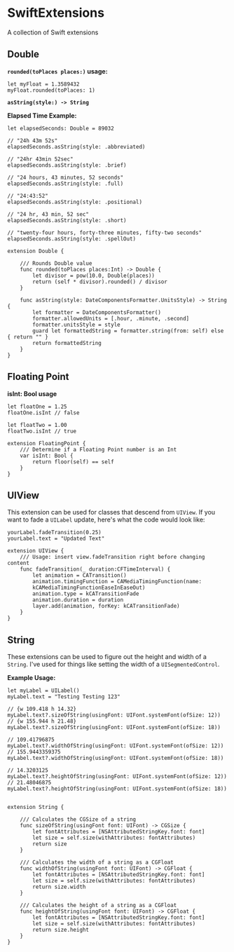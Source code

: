 # SwiftExtensions
A collection of Swift extensions

## Double

**`rounded(toPlaces places:)` usage:**

    let myFloat = 1.3589432
    myFloat.rounded(toPlaces: 1)


**`asString(style:) -> String`**

**Elapsed Time Example:**

    let elapsedSeconds: Double = 89032

    // "24h 43m 52s"
    elapsedSeconds.asString(style: .abbreviated)

    // "24hr 43min 52sec"
    elapsedSeconds.asString(style: .brief)

    // "24 hours, 43 minutes, 52 seconds"
    elapsedSeconds.asString(style: .full)

    // "24:43:52"
    elapsedSeconds.asString(style: .positional)

    // "24 hr, 43 min, 52 sec"
    elapsedSeconds.asString(style: .short)

    // "twenty-four hours, forty-three minutes, fifty-two seconds"
    elapsedSeconds.asString(style: .spellOut)

    extension Double {
    
        /// Rounds Double value
        func rounded(toPlaces places:Int) -> Double {
            let divisor = pow(10.0, Double(places))
            return (self * divisor).rounded() / divisor
        }
                
        func asString(style: DateComponentsFormatter.UnitsStyle) -> String {
            let formatter = DateComponentsFormatter()
            formatter.allowedUnits = [.hour, .minute, .second]
            formatter.unitsStyle = style
            guard let formattedString = formatter.string(from: self) else { return "" }
            return formattedString
        }
    }

## Floating Point

**isInt: Bool usage**

    let floatOne = 1.25
    floatOne.isInt // false

    let floatTwo = 1.00
    floatTwo.isInt // true

    extension FloatingPoint {
        /// Determine if a Floating Point number is an Int
        var isInt: Bool {
            return floor(self) == self
        }
    }

## UIView

This extension can be used for classes that descend from `UIView`. If you want to fade a `UILabel` update, here's what the code would look like:

    yourLabel.fadeTransition(0.25)
    yourLabel.text = "Updated Text"

    extension UIView {
        /// Usage: insert view.fadeTransition right before changing content
        func fadeTransition(_ duration:CFTimeInterval) {
            let animation = CATransition()
            animation.timingFunction = CAMediaTimingFunction(name:
            kCAMediaTimingFunctionEaseInEaseOut)
            animation.type = kCATransitionFade
            animation.duration = duration
            layer.add(animation, forKey: kCATransitionFade)
        }
    }

## String

These extensions can be used to figure out the height and width of a `String`. I've used for things like setting the width of a `UISegmentedControl`.

**Example Usage:**

    let myLabel = UILabel()
    myLabel.text = "Testing Testing 123"

    // {w 109.418 h 14.32}
    myLabel.text?.sizeOfString(usingFont: UIFont.systemFont(ofSize: 12))
    // {w 155.944 h 21.48}
    myLabel.text?.sizeOfString(usingFont: UIFont.systemFont(ofSize: 18))

    // 109.41796875
    myLabel.text?.widthOfString(usingFont: UIFont.systemFont(ofSize: 12))
    // 155.9443359375
    myLabel.text?.widthOfString(usingFont: UIFont.systemFont(ofSize: 18))

    // 14.3203125
    myLabel.text?.heightOfString(usingFont: UIFont.systemFont(ofSize: 12))
    // 21.48046875
    myLabel.text?.heightOfString(usingFont: UIFont.systemFont(ofSize: 18))


    extension String {

        /// Calculates the CGSize of a string
        func sizeOfString(usingFont font: UIFont) -> CGSize {
            let fontAttributes = [NSAttributedStringKey.font: font]
            let size = self.size(withAttributes: fontAttributes)
            return size
        }
        
        /// Calculates the width of a string as a CGFloat
        func widthOfString(usingFont font: UIFont) -> CGFloat {
            let fontAttributes = [NSAttributedStringKey.font: font]
            let size = self.size(withAttributes: fontAttributes)
            return size.width
        }
        
        /// Calculates the height of a string as a CGFloat
        func heightOfString(usingFont font: UIFont) -> CGFloat {
            let fontAttributes = [NSAttributedStringKey.font: font]
            let size = self.size(withAttributes: fontAttributes)
            return size.height
        }
    }
